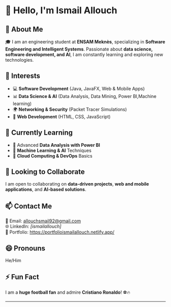 # 👋 Hello, I'm Ismail Allouch  

## 🚀 About Me  
🎓 I am an engineering student at **ENSAM Meknès**, specializing in **Software Engineering and Intelligent Systems**. Passionate about **data science, software development, and AI**, I am constantly learning and exploring new technologies.  

## 👀 Interests  
- 💻 **Software Development** (Java, JavaFX, Web & Mobile Apps)  
- 📊 **Data Science & AI** (Data Analysis, Data Mining, Power BI,Machine learning)  
- 🌍 **Networking & Security** (Packet Tracer Simulations)  
- 🚀 **Web Development** (HTML, CSS, JavaScript)  

## 🌱 Currently Learning  
- 🔹 Advanced **Data Analysis with Power BI**  
- 🔹 **Machine Learning & AI** Techniques  
- 🔹 **Cloud Computing & DevOps** Basics  

## 💞️ Looking to Collaborate  
I am open to collaborating on **data-driven projects**, **web and mobile applications**, and **AI-based solutions**.  

## 📫 Contact Me  
📩 Email: [allouchsmail92@gmail.com](mailto:allouchsmail92@gmail.com)  
🌐 LinkedIn: *[ismailallouch]*  
🚀 Portfolio: https://portfolioismailallouch.netlify.app/  

## 😄 Pronouns  
He/Him  

## ⚡ Fun Fact  
I am a **huge football fan** and admire **Cristiano Ronaldo**! ⚽🔥  

---




